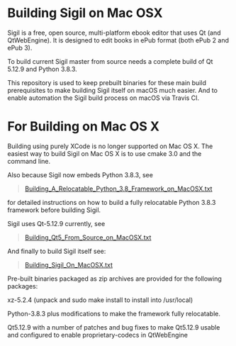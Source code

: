 Building Sigil on Mac OSX 
==========================

Sigil is a free, open source, multi-platform ebook editor that uses
Qt (and QtWebEngine). It is designed to edit books in ePub format (both ePub 2 and ePub 3).

To build current Sigil master from source needs a complete build of Qt 5.12.9 
and Python 3.8.3.

This repository is used to keep prebuilt binaries for these main build
prerequisites to make building Sigil itself on macOS much easier.  And
to enable automation the Sigil build process on macOS via Travis CI.


For Building on Mac OS X
========================

Building using purely XCode is no longer supported on Mac OS X.  The easiest 
way to build Sigil on Mac OS X is to use cmake 3.0 and the command line.   

Also because Sigil now embeds Python 3.8.3, see  

> [Building_A_Relocatable_Python_3.8_Framework_on_MacOSX.txt](./Building_A_Relocatable_Python_3.8_Framework_on_MacOSX.txt)

for detailed instructions on how to build a fully relocatable Python 3.8.3 framework before
building Sigil.  

Sigil uses Qt-5.12.9 currently, see  

> [Building_Qt5_From_Source_on_MacOSX.txt](./Building_Qt5_From_Source_on_MacOSX.txt)


And finally to build Sigil itself see:

> [Building_Sigil_On_MacOSX.txt](./Building_Sigil_On_MacOSX.txt)

Pre-built binaries packaged as zip archives are provided for the following
packages:


xz-5.2.4 (unpack and sudo make install to install into /usr/local)

Python-3.8.3 plus modifications to make the framework fully relocatable.

Qt5.12.9 with a number of patches and bug fixes to make Qt5.12.9 usable and 
configured to enable proprietary-codecs in QtWebEngine
